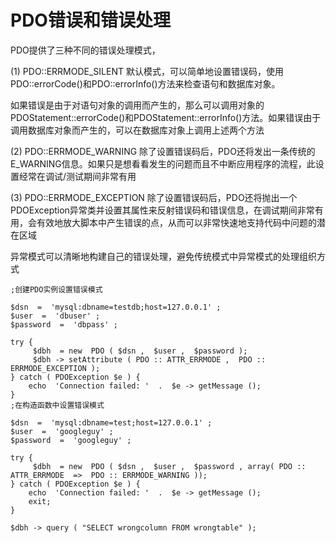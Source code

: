 # PDO错误和错误处理
PDO提供了三种不同的错误处理模式，

(1) PDO::ERRMODE_SILENT 默认模式，可以简单地设置错误码，使用PDO::errorCode()和PDO::errorInfo()方法来检查语句和数据库对象。

如果错误是由于对语句对象的调用而产生的，那么可以调用对象的PDOStatement::errorCode()和PDOStatement::errorInfo()方法。如果错误由于调用数据库对象而产生的，可以在数据库对象上调用上述两个方法

(2) PDO::ERRMODE_WARNING
除了设置错误码后，PDO还将发出一条传统的E_WARNING信息。如果只是想看看发生的问题而且不中断应用程序的流程，此设置经常在调试/测试期间非常有用

(3) PDO::ERRMODE_EXCEPTION
除了设置错误码后，PDO还将抛出一个PDOException异常类并设置其属性来反射错误码和错误信息，在调试期间非常有用，会有效地放大脚本中产生错误的点，从而可以非常快速地支持代码中问题的潜在区域

异常模式可以清晰地构建自己的错误处理，避免传统模式中异常模式的处理组织方式
```
;创建PDO实例设置错误模式

$dsn  =  'mysql:dbname=testdb;host=127.0.0.1' ;
$user  =  'dbuser' ;
$password  =  'dbpass' ;

try {
     $dbh  = new  PDO ( $dsn ,  $user ,  $password );
     $dbh -> setAttribute ( PDO :: ATTR_ERRMODE ,  PDO :: ERRMODE_EXCEPTION );
} catch ( PDOException $e ) {
    echo  'Connection failed: '  .  $e -> getMessage ();
}
;在构造函数中设置错误模式

$dsn  =  'mysql:dbname=test;host=127.0.0.1' ;
$user  =  'googleguy' ;
$password  =  'googleguy' ;

try {
     $dbh  = new  PDO ( $dsn ,  $user ,  $password , array( PDO :: ATTR_ERRMODE  =>  PDO :: ERRMODE_WARNING ));
} catch ( PDOException $e ) {
    echo  'Connection failed: '  .  $e -> getMessage ();
    exit;
}

$dbh -> query ( "SELECT wrongcolumn FROM wrongtable" );

```
